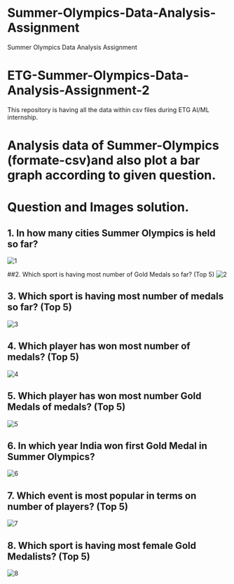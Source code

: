 # Summer-Olympics-Data-Analysis-Assignment
Summer Olympics Data Analysis Assignment

# ETG-Summer-Olympics-Data-Analysis-Assignment-2
This repository is having all the data within csv files during ETG AI/ML internship.

# Analysis data of Summer-Olympics (formate-csv)and also plot a bar graph according to given question.

# Question and Images solution.

## 1. In how many cities Summer Olympics is held so far?
![1](https://user-images.githubusercontent.com/88731857/133291897-49feda38-7f2a-46e7-9c55-df967d390cc5.png)

##2. Which sport is having most number of Gold Medals so far? (Top 5)
![2](https://user-images.githubusercontent.com/88731857/133291900-cbad66bb-f53d-4113-800c-8b151366e347.png)

## 3. Which sport is having most number of medals so far? (Top 5)
![3](https://user-images.githubusercontent.com/88731857/133291927-c771084b-27b2-4530-bf03-ae3888ee0b6c.png)

## 4. Which player has won most number of medals? (Top 5)
![4](https://user-images.githubusercontent.com/88731857/133291934-a131b145-5e27-43b9-a6ff-be1aa7afe06b.png)

## 5. Which player has won most number Gold Medals of medals? (Top 5)
![5](https://user-images.githubusercontent.com/88731857/133291951-d260e519-c9cc-49db-8c17-a1192f79a133.png)

## 6. In which year India won first Gold Medal in Summer Olympics?
![6](https://user-images.githubusercontent.com/88731857/133291969-f5985906-108d-4584-a194-3f82edf046d8.png)

## 7. Which event is most popular in terms on number of players? (Top 5)
![7](https://user-images.githubusercontent.com/88731857/133291976-07367495-2891-49cd-a16d-62ab4bd2d0f0.png)

## 8. Which sport is having most female Gold Medalists? (Top 5)
![8](https://user-images.githubusercontent.com/88731857/133291990-277b7e5a-61d3-4b6b-9c04-18e2bb4e7ead.png)
